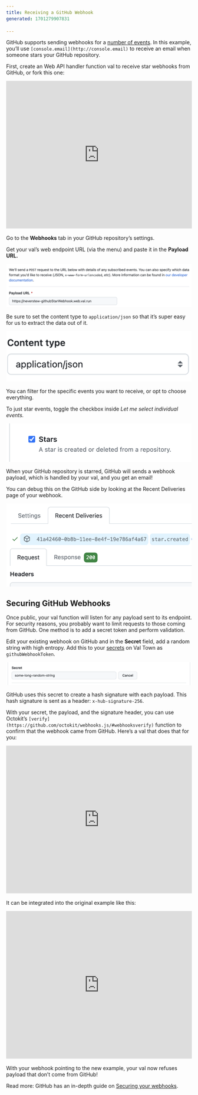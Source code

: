 ```yaml
---
title: Receiving a GitHub Webhook
generated: 1701279907831

---
```


GitHub supports sending webhooks for a [number of events](https://docs.github.com/en/webhooks-and-events/webhooks/webhook-events-and-payloads). In this example, you’ll use `[console.email](http://console.email)` to receive an email when someone stars your GitHub repository.

First, create an Web API handler function val to receive star webhooks from GitHub, or fork this one:

<div class="not-content">
  <iframe src="https://www.val.town/embed/neverstew.githubStarWebhook" width="100%" frameborder="no" style="height: 400px;">
    &#x20;
  </iframe>
</div>

Go to the **Webhooks** tab in your GitHub repository’s settings.

Get your val’s web endpoint URL (via the menu) and paste it in the **Payload URL.**

![Untitled](./receiving-a-github-webhook/untitled.png)

Be sure to set the content type to `application/json` so that it’s super easy for us to extract the data out of it.

![Untitled](./receiving-a-github-webhook/untitled-1.png)

You can filter for the specific events you want to receive, or opt to choose everything.

To just star events, toggle the checkbox inside *Let me select individual events.*

![Screenshot 2023-06-15 at 12.58.13.png](./receiving-a-github-webhook/screenshot_2023-06-15_at_125813.png)

When your GitHub repository is starred, GitHub will sends a webhook payload, which is handled by your val, and you get an email!

You can debug this on the GitHub side by looking at the Recent Deliveries page of your webhook.

![Screenshot 2023-06-15 at 15.46.19.png](./receiving-a-github-webhook/screenshot_2023-06-15_at_154619.png)

## Securing GitHub Webhooks

Once public, your val function will listen for any payload sent to its endpoint. For security reasons, you probably want to limit requests to those coming from GitHub. One method is to add a secret token and perform validation.

Edit your existing webhook on GitHub and in the **Secret** field, add a random string with high entropy. Add this to your [secrets](https://docs.val.town/secrets) on Val Town as `githubWebhookToken`.

![Screenshot 2023-06-15 at 13.14.01.png](./receiving-a-github-webhook/screenshot_2023-06-15_at_131401.png)

GitHub uses this secret to create a hash signature with each payload. This hash signature is sent as a header: `x-hub-signature-256`.

With your secret, the payload, and the signature header, you can use Octokit’s `[verify](https://github.com/octokit/webhooks.js/#webhooksverify)` function to confirm that the webhook came from GitHub. Here’s a val that does that for you:

<div class="not-content">
  <iframe src="https://www.val.town/embed/vtdocs.verifyGithubWebhookSignature" width="100%" frameborder="no" style="height: 400px;">
    &#x20;
  </iframe>
</div>

It can be integrated into the original example like this:

<div class="not-content">
  <iframe src="https://www.val.town/embed/neverstew.githubWebhookWithVerify" width="100%" frameborder="no" style="height: 400px;">
    &#x20;
  </iframe>
</div>

With your webhook pointing to the new example, your val now refuses payload that don’t come from GitHub!

Read more: GitHub has an in-depth guide on [Securing your webhooks](https://docs.github.com/en/webhooks-and-events/webhooks/securing-your-webhooks).
